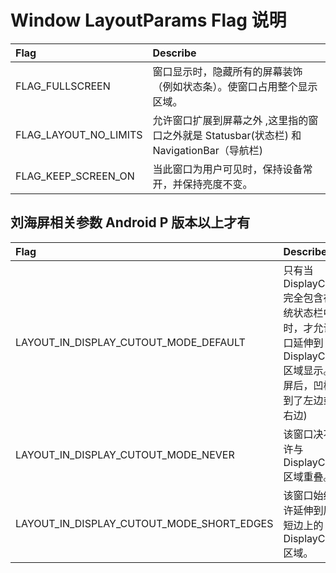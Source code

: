 # Window LayoutParams Flag 说明
| Flag | Describe |
|:--|:--|
| FLAG_FULLSCREEN | 窗口显示时，隐藏所有的屏幕装饰（例如状态条）。使窗口占用整个显示区域。 |
| FLAG_LAYOUT_NO_LIMITS | 允许窗口扩展到屏幕之外 ,这里指的窗口之外就是 Statusbar(状态栏) 和 NavigationBar（导航栏) |
| FLAG_KEEP_SCREEN_ON | 当此窗口为用户可见时，保持设备常开，并保持亮度不变。|

## 刘海屏相关参数 Android P 版本以上才有
| Flag | Describe |
|:--|:--|
LAYOUT_IN_DISPLAY_CUTOUT_MODE_DEFAULT|只有当DisplayCutout完全包含在系统状态栏中时，才允许窗口延伸到DisplayCutout区域显示。(横屏后，凹槽就到了左边或者右边)|
|LAYOUT_IN_DISPLAY_CUTOUT_MODE_NEVER|该窗口决不允许与DisplayCutout区域重叠。|
|LAYOUT_IN_DISPLAY_CUTOUT_MODE_SHORT_EDGES|该窗口始终允许延伸到屏幕短边上的DisplayCutout区域。|
